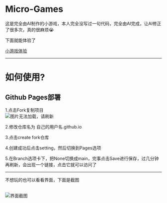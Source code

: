 # Micro-Games
<p>这是完全由AI制作的小游戏，本人完全没写过一句代码，完全由AI完成，让AI修正了很多次，真的很麻烦😭</p>
<p>下面就能体验了</p>
<a href="https://mcmineleng.github.io/Micro-Games/">小游戏体验</a>

***

<h1>如何使用?</h1>
<h2>Github Pages部署</h2>
<p>1.点击Fork复制项目<br><img src="https://s21.ax1x.com/2025/08/10/pVajL4O.jpg" alt="图片无法加载，请刷新"></p>
<p>2.修改仓库名为 自己的用户名.github.io</p>
<p>3.点击create fork仓库</p>
<p>4.创建成功后点击setting，然后切换到Pages选项</p>
<p>5.在Branch选项卡下，把None切换成main，完事点击Save进行保存，过几分钟再刷新，会出现一个链接，点击它就可以访问了</p>
  
***

<p>不想玩的也可以看看界面，下面是截图<br><br><p>
<img src="https://s21.ax1x.com/2025/08/10/pVaXTk8.jpg" alt="界面截图">
